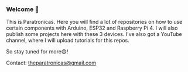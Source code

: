 ### Welcome 👋

This is Paratronicas. Here you will find a lot of repositories on how to use certain components with Arduino, ESP32 and Raspberry Pi 4. 
I will also publish some projects here with these 3 devices. I've also got a YouTube channel, where I will upload tutorials for this repos.

So stay tuned for more😄!

Contact: theparatronicas@gmail.com
 
<!--
**TheParatronicas/TheParatronicas** is a ✨ _special_ ✨ repository because its `README.md` (this file) appears on your GitHub profile.

Here are some ideas to get you started:

- 🔭 I’m currently working on ...
- 🌱 I’m currently learning ...
- 👯 I’m looking to collaborate on ...
- 🤔 I’m looking for help with ...
- 💬 Ask me about ...

- 😄 Pronouns: ...
- ⚡ Fun fact: ...
-->
